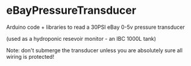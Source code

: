 # eBayPressureTransducer

Arduino code + libraries to read a 30PSI eBay 0-5v pressure transducer

(used as a hydroponic resevoir monitor - an IBC 1000L tank)

Note: don't submerge the transducer unless you are absolutely sure all wiring is protected!
